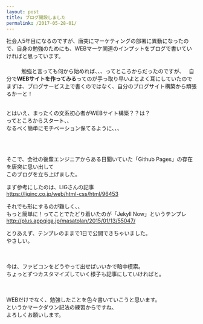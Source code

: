 ```yaml
---
layout: post
title: ブログ開設しました
permalink: /2017-05-28-01/
---
```


社会人5年目になるのですが、唐突にマーケティングの部署に異動になったので、自身の勉強のためにも、WEBマーケ関連のインプットをブログで書いていければと思っています。
<br />　　
<br />　
  　
勉強と言っても何から始めれば、、、ってところからだったのですが、  
自分で**WEBサイトを作ってみる**ってのが手っ取り早いよとよく耳にしていたので  
まずは、ブログサービス上で書くのではなく、自分のブログサイト構築から頑張るかーと！ 
<br />
<br />

とはいえ、まったくの文系初心者がWEBサイト構築？？は？  
ってところからスタート、、  
なるべく簡単にモチベーション保てるように、、、  

<br />
<br />
 
そこで、会社の後輩エンジニアからある日聞いていた「Github Pages」の存在を唐突に思い出して  
このブログを立ち上げました。  
  
  
まず参考にしたのは、LIGさんの記事<br />
<https://liginc.co.jp/web/html-css/html/96453>  
   
   
それでも形にするのが難しく、、  
もっと簡単に！ってことでたどり着いたのが「Jekyll Now」というテンプレ<br />
<http://plus.appgiga.jp/masatolan/2015/01/13/55047/>  
  
  
とりあえず、テンプレのままで1日で公開できちゃいました。  
やさしい。  
<br />
<br />
  
今は、ファビコンをどうやって出せばいいかで暗中模索。  
ちょっとずつカスタマイズしていく様子も記事にしていければと。  
<br />
<br />
        
WEBだけでなく、勉強したことを色々書いていこうと思います。  
というかマークダウン記法の練習からですね、  
よろしくお願いします。  
